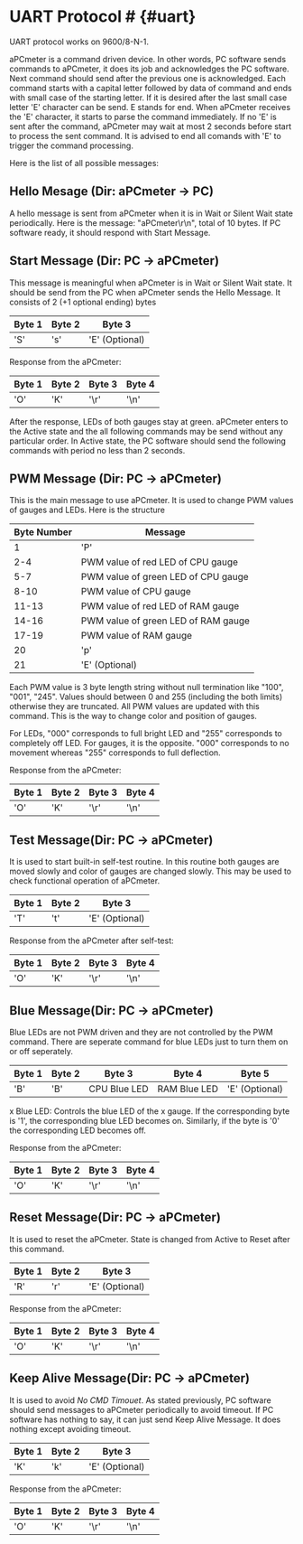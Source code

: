 # UART Protocol # {#uart}

UART protocol works on 9600/8-N-1.

aPCmeter is a command driven device. In other words, PC software sends commands to aPCmeter, it does its job and acknowledges the PC software. Next command should send after the previous one is acknowledged. Each command starts with a capital letter followed by data of command and ends with small case of the starting letter. If it is desired after the last small case letter 'E' character can be send. E stands for end. When aPCmeter receives the 'E' character, it starts to parse the command immediately. If no 'E' is sent after the command, aPCmeter may wait at most 2 seconds before start to process the sent command. It is advised to end all comands with 'E' to trigger the command processing.

Here is the list of all possible messages:

## Hello Mesage (Dir: aPCmeter -> PC)
A hello message is sent from aPCmeter when it is in Wait or Silent Wait state periodically. Here is the message: "aPCmeter\r\n", total of 10 bytes. If PC software ready, it should respond with Start Message.

## Start Message (Dir: PC -> aPCmeter)
This message is meaningful when aPCmeter is in Wait or Silent Wait state. It should be send from the PC when aPCmeter sends the Hello Message. It consists of 2 (+1 optional ending) bytes

Byte 1 | Byte 2 | Byte 3 
------ | ------ | ----------------
'S'    | 's'    | 'E' (Optional)

Response from the aPCmeter:

Byte 1 | Byte 2 | Byte 3 | Byte 4 
------ | ------ | ------ | ------
'O'    | 'K'    | '\\r'   | '\\n'

After the response, LEDs of both gauges stay at green. aPCmeter enters to the Active state and the all following commands may be send without any particular order. In Active state, the PC software should send the following commands with period no less than 2 seconds.

## PWM Message (Dir: PC -> aPCmeter)
This is the main message to use aPCmeter. It is used to change PWM values of gauges and LEDs. Here is the structure

Byte Number | Message |
------ | ------ 
1   | 'P'
2-4 | PWM value of red LED of CPU gauge
5-7 | PWM value of green LED of CPU gauge
8-10 | PWM value of CPU gauge
11-13 | PWM value of red LED of RAM gauge
14-16 | PWM value of green LED of RAM gauge
17-19 | PWM value of RAM gauge
20 | 'p'
21 | 'E' (Optional)

Each PWM value is 3 byte length string without null termination like "100", "001", "245". Values should between 0 and 255 (including the both limits) otherwise they are truncated. All PWM values are updated with this command. This is the way to change color and position of gauges.

For LEDs, "000" corresponds to full bright LED and "255" corresponds to completely off LED. For gauges, it is the opposite. "000" corresponds to no movement whereas "255" corresponds to full deflection.

Response from the aPCmeter:

Byte 1 | Byte 2 | Byte 3 | Byte 4 
------ | ------ | ------ | ------
'O'    | 'K'    | '\\r'   | '\\n'

## Test Message(Dir: PC -> aPCmeter)
It is used to start built-in self-test routine. In this routine both gauges are moved slowly and color of gauges are changed slowly. This may be used to check functional operation of aPCmeter.

Byte 1 | Byte 2 | Byte 3 
------ | ------ | ----------------
'T'    | 't'    | 'E' (Optional)

Response from the aPCmeter after self-test:

Byte 1 | Byte 2 | Byte 3 | Byte 4 
------ | ------ | ------ | ------
'O'    | 'K'    | '\\r'   | '\\n'

## Blue Message(Dir: PC -> aPCmeter)

Blue LEDs are not PWM driven and they are not controlled by the PWM command. There are seperate command for blue LEDs just to turn them on or off seperately. 

Byte 1 | Byte 2 | Byte 3 | Byte 4 | Byte 5 
------ | ------ | ------ | ------ | ------
'B'    | 'B'    | CPU Blue LED     | RAM Blue LED | 'E' (Optional)

x Blue LED: Controls the blue LED of the x gauge. If the corresponding byte is '1', the corresponding blue LED becomes on. Similarly, if the byte is '0' the corresponding LED becomes off.

Response from the aPCmeter:

Byte 1 | Byte 2 | Byte 3 | Byte 4 
------ | ------ | ------ | ------
'O'    | 'K'    | '\\r'   | '\\n'

## Reset Message(Dir: PC -> aPCmeter)
It is used to reset the aPCmeter. State is changed from Active to Reset after this command.

Byte 1 | Byte 2 | Byte 3 
------ | ------ | ----------------
'R'    | 'r'    | 'E' (Optional)

Response from the aPCmeter:

Byte 1 | Byte 2 | Byte 3 | Byte 4 
------ | ------ | ------ | ------
'O'    | 'K'    | '\\r'   | '\\n'

## Keep Alive Message(Dir: PC -> aPCmeter)
It is used to avoid _No CMD Timouet_. As stated previously, PC software should send messages to aPCmeter periodically to avoid timeout. If PC software has nothing to say, it can just send Keep Alive Message. It does nothing except avoiding timeout.

Byte 1 | Byte 2 | Byte 3 
------ | ------ | ----------------
'K'    | 'k'    | 'E' (Optional)

Response from the aPCmeter:

Byte 1 | Byte 2 | Byte 3 | Byte 4 
------ | ------ | ------ | ------
'O'    | 'K'    | '\\r'   | '\\n'